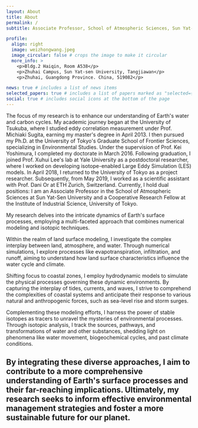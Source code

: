 ```yaml
---
layout: About
title: About
permalink: /
subtitle: Associate Professor, School of Atmospheric Sciences, Sun Yat-Sen University & Collaborative Research Fellow, Institute of Industrial Science, University of Tokyo

profile:
  align: right
  image: weizhongwang.jpeg
  image_circular: false # crops the image to make it circular
  more_info: >
    <p>Bldg.2 Haiqin, Room A538</p>
    <p>Zhuhai Campus, Sun Yat-sen University, Tangjiawan</p>
    <p>Zhuhai, Guangdong Province. China, 519082</p>

news: true # includes a list of news items
selected_papers: true # includes a list of papers marked as "selected={true}"
social: true # includes social icons at the bottom of the page
---
```

The focus of my research is to enhance our understanding of Earth's water and carbon cycles. My academic journey began at the University of Tsukuba, where I studied eddy correlation measurement under Prof. Michiaki Sugita, earning my master's degree in April 2013. I then pursued my Ph.D. at the University of Tokyo's Graduate School of Frontier Sciences, specializing in Environmental Studies. Under the supervision of Prof. Kei Yoshimura, I completed my doctorate in March 2016. Following graduation, I joined Prof. Xuhui Lee's lab at Yale University as a postdoctoral researcher, where I worked on developing isotope-enabled Large Eddy Simulation (LES) models. In April 2018, I returned to the University of Tokyo as a project researcher. Subsequently, from May 2019, I worked as a scientific assistant with Prof. Dani Or at ETH Zurich, Switzerland. Currently, I hold dual positions: I am an Associate Professor in the School of Atmospheric Sciences at Sun Yat-Sen University and a Cooperative Research Fellow at the Institute of Industrial Science, University of Tokyo. 

My research delves into the intricate dynamics of Earth's surface processes, employing a multi-faceted approach that combines numerical modeling and isotopic techniques.

Within the realm of land surface modeling, I investigate the complex interplay between land, atmosphere, and water. Through numerical simulations, I explore processes like evapotranspiration, infiltration, and runoff, aiming to understand how land surface characteristics influence the water cycle and climate.

Shifting focus to coastal zones, I employ hydrodynamic models to simulate the physical processes governing these dynamic environments. By capturing the interplay of tides, currents, and waves, I strive to comprehend the complexities of coastal systems and anticipate their response to various natural and anthropogenic forces, such as sea-level rise and storm surges.

Complementing these modeling efforts, I harness the power of stable isotopes as tracers to unravel the mysteries of environmental processes. Through isotopic analysis, I track the sources, pathways, and transformations of water and other substances, shedding light on phenomena like water movement, biogeochemical cycles, and past climate conditions.

By integrating these diverse approaches, I aim to contribute to a more comprehensive understanding of Earth's surface processes and their far-reaching implications. Ultimately, my research seeks to inform effective environmental management strategies and foster a more sustainable future for our planet.
---
<script type="text/javascript" id="clustrmaps" src="//clustrmaps.com/map_v2.js?d=DFXcMelYJJetMxfuBhOXW-0yqofOVOuzpfEWVpKKrsc&cl=ffffff&w=300&t=tt&d3=false&cmo=3acc3a&cmn=ff5353&ct=808080"></script>
